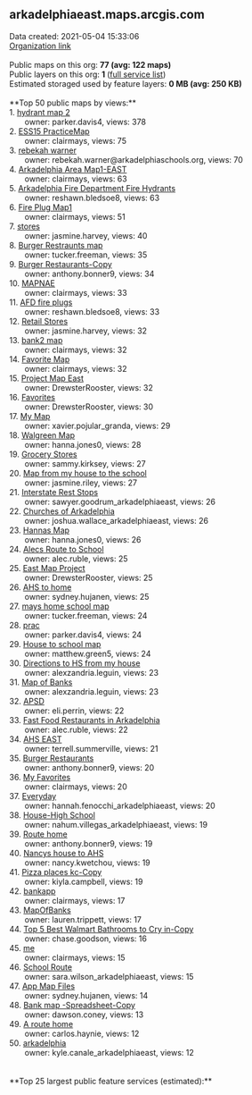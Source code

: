 <h2>arkadelphiaeast.maps.arcgis.com</h2> Data created: 2021-05-04 15:33:06 <br /><a target='new' href='https://arkadelphiaeast.maps.arcgis.com'>Organization link</a><br /><br />Public maps on this org: <b>77 (avg: 122 maps)</b><br />Public layers on this org: <b>1 </b>(<a target='new' href='https://services.arcgis.com/lUmU1c8Y1RF2qHHb/ArcGIS/rest/services'>full service list</a>)<br />Estimated storaged used by feature layers: <b>0 MB (avg: 250 KB)</b><br /><br />**Top 50 public maps by views:**<br />  1. <a target='new' href='https://www.arcgis.com/home/item.html?id=6ebc977361974064add6055517be733c'>hydrant map 2</a> <br />  &nbsp;&nbsp;&nbsp;&nbsp; &nbsp;&nbsp;owner: parker.davis4, views: 378<br />  2. <a target='new' href='https://www.arcgis.com/home/item.html?id=512c2d18153d4e28bdfc128a622e7f4e'>ESS15 PracticeMap</a> <br />  &nbsp;&nbsp;&nbsp;&nbsp; &nbsp;&nbsp;owner: clairmays, views: 75<br />  3. <a target='new' href='https://www.arcgis.com/home/item.html?id=43135a0207754297ac5d60b34877f39f'>rebekah warner</a> <br />  &nbsp;&nbsp;&nbsp;&nbsp; &nbsp;&nbsp;owner: rebekah.warner@arkadelphiaschools.org, views: 70<br />  4. <a target='new' href='https://www.arcgis.com/home/item.html?id=492d5427146147d6ba1c53cc25b10efd'>Arkadelphia Area Map1-EAST</a> <br />  &nbsp;&nbsp;&nbsp;&nbsp; &nbsp;&nbsp;owner: clairmays, views: 63<br />  5. <a target='new' href='https://www.arcgis.com/home/item.html?id=713e2c8f637f4547b8306d5644cdd4b5'>Arkadelphia Fire Department Fire Hydrants</a> <br />  &nbsp;&nbsp;&nbsp;&nbsp; &nbsp;&nbsp;owner: reshawn.bledsoe8, views: 63<br />  6. <a target='new' href='https://www.arcgis.com/home/item.html?id=31721e736e094efaab9442a07204e025'>Fire Plug Map1</a> <br />  &nbsp;&nbsp;&nbsp;&nbsp; &nbsp;&nbsp;owner: clairmays, views: 51<br />  7. <a target='new' href='https://www.arcgis.com/home/item.html?id=93bfeaca75a4420da4e11b4696a3e102'>stores</a> <br />  &nbsp;&nbsp;&nbsp;&nbsp; &nbsp;&nbsp;owner: jasmine.harvey, views: 40<br />  8. <a target='new' href='https://www.arcgis.com/home/item.html?id=8655c81966394d919075506e830be6ce'>Burger Restraunts map</a> <br />  &nbsp;&nbsp;&nbsp;&nbsp; &nbsp;&nbsp;owner: tucker.freeman, views: 35<br />  9. <a target='new' href='https://www.arcgis.com/home/item.html?id=f6054d8f031b4982b2a348697af62890'>Burger Restaurants-Copy</a> <br />  &nbsp;&nbsp;&nbsp;&nbsp; &nbsp;&nbsp;owner: anthony.bonner9, views: 34<br />  10. <a target='new' href='https://www.arcgis.com/home/item.html?id=8e8bb539f06a42a4ab587f51482972b1'>MAPNAE</a> <br />  &nbsp;&nbsp;&nbsp;&nbsp; &nbsp;&nbsp;owner: clairmays, views: 33<br />  11. <a target='new' href='https://www.arcgis.com/home/item.html?id=04ba5f66cd3f443c8923802e4de4bcec'>AFD fire plugs</a> <br />  &nbsp;&nbsp;&nbsp;&nbsp; &nbsp;&nbsp;owner: reshawn.bledsoe8, views: 33<br />  12. <a target='new' href='https://www.arcgis.com/home/item.html?id=b25e6ed868de435a842a6e10845f48b5'>Retail Stores</a> <br />  &nbsp;&nbsp;&nbsp;&nbsp; &nbsp;&nbsp;owner: jasmine.harvey, views: 32<br />  13. <a target='new' href='https://www.arcgis.com/home/item.html?id=d173d8e748aa4a9fa1a51443bc6ff9ef'>bank2 map</a> <br />  &nbsp;&nbsp;&nbsp;&nbsp; &nbsp;&nbsp;owner: clairmays, views: 32<br />  14. <a target='new' href='https://www.arcgis.com/home/item.html?id=680c9df2e1a745639d1cf6511e100c8e'>Favorite Map</a> <br />  &nbsp;&nbsp;&nbsp;&nbsp; &nbsp;&nbsp;owner: clairmays, views: 32<br />  15. <a target='new' href='https://www.arcgis.com/home/item.html?id=2cac182c4f6843c3b0eabd527ac21bbd'>Project Map East</a> <br />  &nbsp;&nbsp;&nbsp;&nbsp; &nbsp;&nbsp;owner: DrewsterRooster, views: 32<br />  16. <a target='new' href='https://www.arcgis.com/home/item.html?id=45dbed4e378243cbb29787fe193f8425'>Favorites</a> <br />  &nbsp;&nbsp;&nbsp;&nbsp; &nbsp;&nbsp;owner: DrewsterRooster, views: 30<br />  17. <a target='new' href='https://www.arcgis.com/home/item.html?id=b3e656757a6541d696a3bae1a25bc57a'>My Map</a> <br />  &nbsp;&nbsp;&nbsp;&nbsp; &nbsp;&nbsp;owner: xavier.pojular_granda, views: 29<br />  18. <a target='new' href='https://www.arcgis.com/home/item.html?id=d4ee204bc62f4e9db1628a821aac6d47'>Walgreen Map</a> <br />  &nbsp;&nbsp;&nbsp;&nbsp; &nbsp;&nbsp;owner: hanna.jones0, views: 28<br />  19. <a target='new' href='https://www.arcgis.com/home/item.html?id=3b329de3b8c2406b9e27b57b8100acc4'>Grocery Stores</a> <br />  &nbsp;&nbsp;&nbsp;&nbsp; &nbsp;&nbsp;owner: sammy.kirksey, views: 27<br />  20. <a target='new' href='https://www.arcgis.com/home/item.html?id=8d459faf332c410dbb038382416c8b79'>Map from my house to the school</a> <br />  &nbsp;&nbsp;&nbsp;&nbsp; &nbsp;&nbsp;owner: jasmine.riley, views: 27<br />  21. <a target='new' href='https://www.arcgis.com/home/item.html?id=1f9b7b898ab34c449722119adb0b3677'>Interstate Rest Stops</a> <br />  &nbsp;&nbsp;&nbsp;&nbsp; &nbsp;&nbsp;owner: sawyer.goodrum_arkadelphiaeast, views: 26<br />  22. <a target='new' href='https://www.arcgis.com/home/item.html?id=318f8948953d43f8896a7332a086f28e'>Churches of Arkadelphia</a> <br />  &nbsp;&nbsp;&nbsp;&nbsp; &nbsp;&nbsp;owner: joshua.wallace_arkadelphiaeast, views: 26<br />  23. <a target='new' href='https://www.arcgis.com/home/item.html?id=9720ea827ce749388d202e2d65fd4bba'>Hannas Map</a> <br />  &nbsp;&nbsp;&nbsp;&nbsp; &nbsp;&nbsp;owner: hanna.jones0, views: 26<br />  24. <a target='new' href='https://www.arcgis.com/home/item.html?id=27a5aef0979648e7b0b0b01dfaad9848'>Alecs Route to School</a> <br />  &nbsp;&nbsp;&nbsp;&nbsp; &nbsp;&nbsp;owner: alec.ruble, views: 25<br />  25. <a target='new' href='https://www.arcgis.com/home/item.html?id=e627210f03e647a28433114196a538e8'>East Map Project</a> <br />  &nbsp;&nbsp;&nbsp;&nbsp; &nbsp;&nbsp;owner: DrewsterRooster, views: 25<br />  26. <a target='new' href='https://www.arcgis.com/home/item.html?id=bfcaa4c5e43f4a50b31ee6945c5f630a'>AHS to home</a> <br />  &nbsp;&nbsp;&nbsp;&nbsp; &nbsp;&nbsp;owner: sydney.hujanen, views: 25<br />  27. <a target='new' href='https://www.arcgis.com/home/item.html?id=27fc5ee428b34aeca394a5c3ac26b0d2'>mays home school map</a> <br />  &nbsp;&nbsp;&nbsp;&nbsp; &nbsp;&nbsp;owner: tucker.freeman, views: 24<br />  28. <a target='new' href='https://www.arcgis.com/home/item.html?id=70f4d55b7195476482e669bd61cf7436'>prac</a> <br />  &nbsp;&nbsp;&nbsp;&nbsp; &nbsp;&nbsp;owner: parker.davis4, views: 24<br />  29. <a target='new' href='https://www.arcgis.com/home/item.html?id=4bd41d6b833f4956a09c1f4812e51e0f'>House to school map</a> <br />  &nbsp;&nbsp;&nbsp;&nbsp; &nbsp;&nbsp;owner: matthew.green5, views: 24<br />  30. <a target='new' href='https://www.arcgis.com/home/item.html?id=d4c78ae058d04855a706f4f714435bbc'>Directions to HS from my house</a> <br />  &nbsp;&nbsp;&nbsp;&nbsp; &nbsp;&nbsp;owner: alexzandria.leguin, views: 23<br />  31. <a target='new' href='https://www.arcgis.com/home/item.html?id=e9dade30e8124bbb8d03fe9bca05a1eb'>Map of Banks</a> <br />  &nbsp;&nbsp;&nbsp;&nbsp; &nbsp;&nbsp;owner: alexzandria.leguin, views: 23<br />  32. <a target='new' href='https://www.arcgis.com/home/item.html?id=32a465beb53a4d5381fa217e8da1677a'>APSD</a> <br />  &nbsp;&nbsp;&nbsp;&nbsp; &nbsp;&nbsp;owner: eli.perrin, views: 22<br />  33. <a target='new' href='https://www.arcgis.com/home/item.html?id=2fb7f7f539c3448bae6d94ad9f841e2f'>Fast Food Restaurants in Arkadelphia</a> <br />  &nbsp;&nbsp;&nbsp;&nbsp; &nbsp;&nbsp;owner: alec.ruble, views: 22<br />  34. <a target='new' href='https://www.arcgis.com/home/item.html?id=e30a1f8eff734f9fb13f14cf5b6d7fec'>AHS EAST</a> <br />  &nbsp;&nbsp;&nbsp;&nbsp; &nbsp;&nbsp;owner: terrell.summerville, views: 21<br />  35. <a target='new' href='https://www.arcgis.com/home/item.html?id=e80659b2ceba40baaaa9047235300fb8'>Burger Restaurants</a> <br />  &nbsp;&nbsp;&nbsp;&nbsp; &nbsp;&nbsp;owner: anthony.bonner9, views: 20<br />  36. <a target='new' href='https://www.arcgis.com/home/item.html?id=7ef6719a91fd4ed681a6b681935fcc0a'>My Favorites</a> <br />  &nbsp;&nbsp;&nbsp;&nbsp; &nbsp;&nbsp;owner: clairmays, views: 20<br />  37. <a target='new' href='https://www.arcgis.com/home/item.html?id=361cd51302bf4f89b587bc57eb7a0287'>Everyday</a> <br />  &nbsp;&nbsp;&nbsp;&nbsp; &nbsp;&nbsp;owner: hannah.fenocchi_arkadelphiaeast, views: 20<br />  38. <a target='new' href='https://www.arcgis.com/home/item.html?id=875dc9c610b249b0a6dbb8e3412d4dc1'>House-High School</a> <br />  &nbsp;&nbsp;&nbsp;&nbsp; &nbsp;&nbsp;owner: nahum.villegas_arkadelphiaeast, views: 19<br />  39. <a target='new' href='https://www.arcgis.com/home/item.html?id=f9d2f6314e984b7592b797a64bbbba2b'>Route home</a> <br />  &nbsp;&nbsp;&nbsp;&nbsp; &nbsp;&nbsp;owner: anthony.bonner9, views: 19<br />  40. <a target='new' href='https://www.arcgis.com/home/item.html?id=f31a4cbcd7044d1e9851d8845470d03c'>Nancys house to AHS</a> <br />  &nbsp;&nbsp;&nbsp;&nbsp; &nbsp;&nbsp;owner: nancy.kwetchou, views: 19<br />  41. <a target='new' href='https://www.arcgis.com/home/item.html?id=fe21a5c98e4a485e9605efa096be0e5e'>Pizza places kc-Copy</a> <br />  &nbsp;&nbsp;&nbsp;&nbsp; &nbsp;&nbsp;owner: kiyla.campbell, views: 19<br />  42. <a target='new' href='https://www.arcgis.com/home/item.html?id=bc5d1f5c91e74725975ed07429b89ab3'>bankapp</a> <br />  &nbsp;&nbsp;&nbsp;&nbsp; &nbsp;&nbsp;owner: clairmays, views: 17<br />  43. <a target='new' href='https://www.arcgis.com/home/item.html?id=6302665fc11a4ea791d6bbd040f5be8d'>MapOfBanks</a> <br />  &nbsp;&nbsp;&nbsp;&nbsp; &nbsp;&nbsp;owner: lauren.trippett, views: 17<br />  44. <a target='new' href='https://www.arcgis.com/home/item.html?id=4f46842b8c3e4dae81d4c7c1c7ad313d'>Top 5 Best Walmart Bathrooms to Cry in-Copy</a> <br />  &nbsp;&nbsp;&nbsp;&nbsp; &nbsp;&nbsp;owner: chase.goodson, views: 16<br />  45. <a target='new' href='https://www.arcgis.com/home/item.html?id=88f64280466347d9afdc3ec63101dc64'>me</a> <br />  &nbsp;&nbsp;&nbsp;&nbsp; &nbsp;&nbsp;owner: clairmays, views: 15<br />  46. <a target='new' href='https://www.arcgis.com/home/item.html?id=9e2a700c4ff9428ca8159f0521cea51b'>School Route</a> <br />  &nbsp;&nbsp;&nbsp;&nbsp; &nbsp;&nbsp;owner: sara.wilson_arkadelphiaeast, views: 15<br />  47. <a target='new' href='https://www.arcgis.com/home/item.html?id=86b2106f52a842cb9f7c19f71e4e9427'>App Map Files</a> <br />  &nbsp;&nbsp;&nbsp;&nbsp; &nbsp;&nbsp;owner: sydney.hujanen, views: 14<br />  48. <a target='new' href='https://www.arcgis.com/home/item.html?id=e887f6f800a54439a9f4eca2f15ddc34'>Bank map -Spreadsheet-Copy</a> <br />  &nbsp;&nbsp;&nbsp;&nbsp; &nbsp;&nbsp;owner: dawson.coney, views: 13<br />  49. <a target='new' href='https://www.arcgis.com/home/item.html?id=ab70bc8cf2c74de6bc48f12647fe585a'>A route home</a> <br />  &nbsp;&nbsp;&nbsp;&nbsp; &nbsp;&nbsp;owner: carlos.haynie, views: 12<br />  50. <a target='new' href='https://www.arcgis.com/home/item.html?id=e982e5ee0857435181ded365e8cbf60e'>arkadelphia</a> <br />  &nbsp;&nbsp;&nbsp;&nbsp; &nbsp;&nbsp;owner: kyle.canale_arkadelphiaeast, views: 12<br /><br /><br />**Top 25 largest public feature services (estimated):**<br />